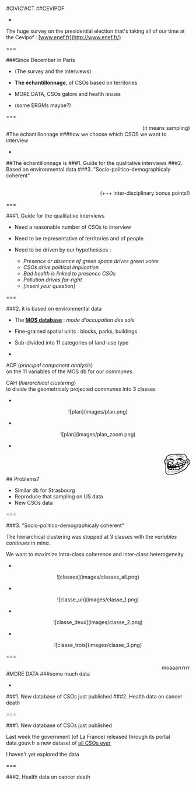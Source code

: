 #CIVIC'ACT 
##CEVIPOF

-

The huge survey on the presidential election that's taking all of our time at the Cevipof : <u>[www.enef.fr](http://www.enef.fr/)</u>

===

###Since December in Paris

- (The <span class='highlight'>survey</span> and the <span class="highlight">interviews</span>)

- <span class='highlight'>__The échantillonnage__</span>, of CSOs based on territories

- <span class='highlight'>MORE DATA</span>, CSOs galore and health issues

- (some <span class='highlight'>ERGMs</span> maybe?)

===

<div style='text-align:right'>(it means <span class='highlight'>sampling)</span></div>
#The échantillonnage
###how we choose which CSOS we want to interview

-
##<span class="highlight">The échantillonnage is</span>
###1. Guide for the qualitative interviews
###2. Based on environmental data
###3. "Socio-politico-demographicaly coherent"

<br>
<div style='text-align:right'>(+++ inter-disciplinary bonus points!)</div>

===

###1. Guide for the qualitative interviews

- Need a reasonable number of CSOs to interview

- Need to be representative of territories and of people 

- Need to be driven by our hypothesises :
    + _Presence or absence of green space drives green votes_
    + _CSOs drive political implication_
    + _Bad health is linked to presence CSOs_
    + _Pollution drives far-right_
    + _[insert your question]_

===

###2. it is based on environmental data

- The [__MOS database__](https://www.data.gouv.fr/fr/datasets/mode-d-occupation-du-sol-mos-en-11-postes-en-2012-idf/) : _mode d'occupation des sols_

- Fine-grained spatial units : blocks, parks, buildings

- Sub-divided into 11 categories of land-use type

-

<span class='highlight'>ACP (_principal component analysis_)</span> <br> on the 11 variables of the MOS db for our _communes_.

<span class='highlight'>CAH (_hierarchical clustering_)</span> <br> to divide the geometricaly projected _communes_ into 3 classes

-

<div style="text-align: center">![plan](images/plan.png)</div>

-

<div style="text-align: center">![plan](images/plan_zoom.png)</div>

-
<div style="text-align:right"><img id="problem" src="images/problem.png" style="width: 70px;"/></div>
## Problems?

- Similar db for Strasbourg
- Reproduce that sampling on US data
- New CSOs data

===

###3. "Socio-politico-demographicaly coherent"

The hierarchical clustering was stopped at <span class="highlight">3 classes</span> with the _variables continues_ in mind.

We want to maximize <span class="highlight">intra-class coherence</span> and <span class="highlight">inter-class heterogeneity</span>

-

<div style="text-align: center">![classes](images/classes_all.png)</div>

-

<div style="text-align: center">![classe_un](images/classe_1.png)</div>

-

<div style="text-align: center">![classe_deux](images/classe_2.png)</div>

-

<div style="text-align: center">![classe_trois](images/classe_3.png)</div>

===

<div style='text-align:right'><span class='highlight'>moaaarrrrrr</span></div>
#MORE DATA
###some much data

-

###1. New database of CSOs just published
###2. Health data on cancer death

===

###1. New database of CSOs just published

Last week the government (of La France) released through its portal data.gouv.fr a new dataset of [all CSOs ever](http://www.data.gouv.fr/fr/datasets/repertoire-national-des-associations-rna/)

I haven't yet explored the data

===

###2. Health data on cancer death


